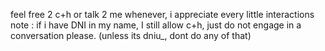 feel free 2 c+h or talk 2 me whenever, i appreciate every little interactions
note : if i have DNI in my name, I still allow c+h, just do not engage in a conversation please. (unless its dniu_, dont do any of that)
